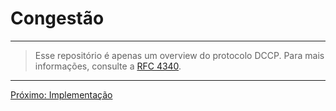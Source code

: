 <!-- Em progresso -->

# Congestão

---

> Esse repositório é apenas um overview do protocolo DCCP. Para mais informações, consulte a [RFC 4340](https://datatracker.ietf.org/doc/rfc4340/).

---

[Próximo: Implementação](8.%20CImplementação.md)